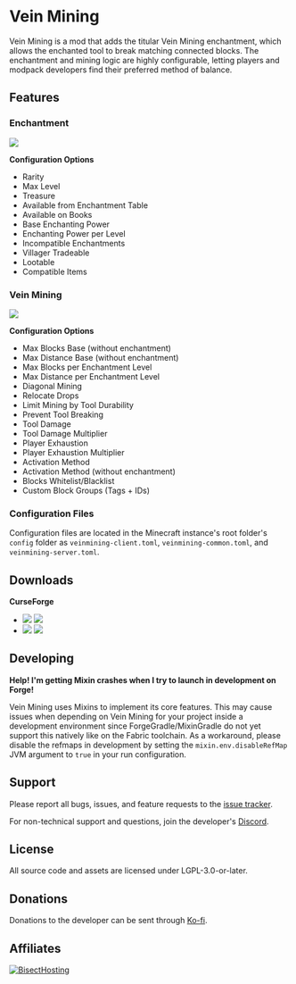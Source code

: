 # Vein Mining

Vein Mining is a mod that adds the titular Vein Mining enchantment, which allows the enchanted tool
to break matching connected blocks. The enchantment and mining logic are highly configurable, letting
players and modpack developers find their preferred method of balance.

## Features

### Enchantment
![](https://i.ibb.co/q7g1qRd/veinminingenchantment.png)

**Configuration Options**
- Rarity
- Max Level
- Treasure
- Available from Enchantment Table
- Available on Books
- Base Enchanting Power
- Enchanting Power per Level
- Incompatible Enchantments
- Villager Tradeable
- Lootable
- Compatible Items

### Vein Mining

![](https://i.ibb.co/4NC5JcR/veinmining.gif)

**Configuration Options**
- Max Blocks Base (without enchantment)
- Max Distance Base (without enchantment)
- Max Blocks per Enchantment Level
- Max Distance per Enchantment Level
- Diagonal Mining
- Relocate Drops
- Limit Mining by Tool Durability
- Prevent Tool Breaking
- Tool Damage
- Tool Damage Multiplier
- Player Exhaustion
- Player Exhaustion Multiplier
- Activation Method
- Activation Method (without enchantment)
- Blocks Whitelist/Blacklist
- Custom Block Groups (Tags + IDs)

### Configuration Files

Configuration files are located in the Minecraft instance's root folder's `config` folder as `veinmining-client.toml`,
`veinmining-common.toml`, and `veinmining-server.toml`.

## Downloads

**CurseForge**
- [![](http://cf.way2muchnoise.eu/short_vein-mining_downloads%20on%20Forge.svg)](https://www.curseforge.com/minecraft/mc-mods/vein-mining/files) [![](http://cf.way2muchnoise.eu/versions/vein-mining.svg)](https://www.curseforge.com/minecraft/mc-mods/vein-mining)
- [![](http://cf.way2muchnoise.eu/short_vein-mining-fabric_downloads%20on%20Fabric.svg)](https://www.curseforge.com/minecraft/mc-mods/vein-mining-fabric/files) [![](http://cf.way2muchnoise.eu/versions/vein-mining-fabric.svg)](https://www.curseforge.com/minecraft/mc-mods/vein-mining-fabric)

## Developing

**Help! I'm getting Mixin crashes when I try to launch in development on Forge!**

Vein Mining uses Mixins to implement its core features. This may cause issues when depending on
Vein Mining for your project inside a development environment since ForgeGradle/MixinGradle do not yet
support this natively like on the Fabric toolchain. As a workaround, please disable the refmaps in
development by setting the `mixin.env.disableRefMap` JVM argument to `true` in your run
configuration.

## Support

Please report all bugs, issues, and feature requests to the
[issue tracker](https://github.com/illusivesoulworks/veinmining/issues).

For non-technical support and questions, join the developer's [Discord](https://discord.gg/JWgrdwt).

## License

All source code and assets are licensed under LGPL-3.0-or-later.

## Donations

Donations to the developer can be sent through [Ko-fi](https://ko-fi.com/C0C1NL4O).

## Affiliates

[![BisectHosting](https://i.ibb.co/1G4QPdc/bh-illusive.png)](https://bisecthosting.com/illusive)
